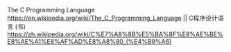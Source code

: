 
The C Programming Language https://en.wikipedia.org/wiki/The_C_Programming_Language || C程序设计语言 (书) https://zh.wikipedia.org/wiki/C%E7%A8%8B%E5%BA%8F%E8%AE%BE%E8%AE%A1%E8%AF%AD%E8%A8%80_(%E4%B9%A6)
